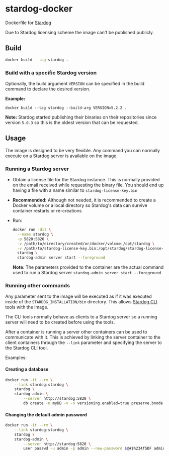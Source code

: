 # stardog-docker

Dockerfile for [Stardog](http://stardog.com)

Due to Stardog licensing scheme the image can't be published publicly.

## Build

```bash
docker build --tag stardog .
```

### Build with a specific Stardog version

Optionally, the build argument `VERSION` can be specified in the build command to declare the desired version.

**Example:**

```
docker build --tag stardog --build-arg VERSION=5.2.2 .
```

**Note:** Stardog started publishing their binaries on their repositories since version `5.0.3` so this is the oldest
version that can be requested.

## Usage

The image is designed to be very flexible. Any command you can normally execute on a Stardog server is available on the image.

### Running a Stardog server

- Obtain a license file for the Stardog instance. This is normally provided on the email received while requesting the binary file. You should end up having a file with a name similar to `stardog-license-key.bin`
- **Recommended:** Although not needed, it is recommended to create a Docker volume or a local directory so Stardog's data can survive container restarts or re-creations
- Run:

  ```bash
  docker run -dit \
    --name stardog \
    -p 5820:5820 \
    -v /path/to/directory/created/or/docker/volume:/opt/stardog \
    -v /path/to/stardog-license-key.bin:/opt/stardog/stardog-license-key.bin \
    stardog \
    stardog-admin server start --foreground
  ```

  **Note:** The parameters provided to the container are the actual command used to run a Stardog server `stardog-admin server start --foreground`

### Running other commands

Any parameter sent to the image will be executed as if it was executed inside of the `STARDOG_INSTALLATION/bin` directory. This allows [Stardog CLI](http://www.stardog.com/docs/#_command_line_interface) tools with the image.

The CLI tools normally behave as clients to a Stardog server so a running server will need to be created before using the tools.

After a container is running a server other containers can be used to communicate with it. This is achieved by linking the server container to the client containers through the `--link` parameter and specifying the server to the Stardog CLI tool.

Examples:

#### Creating a database

```bash
docker run -it --rm \
    --link stardog:stardog \
    stardog \
    stardog-admin \
        --server http://stardog:5820 \
        db create -n myDB -v -o versioning.enabled=true preserve.bnode.ids=true strict.parsing=false --
```

#### Changing the default admin password

```bash
docker run -it --rm \
    --link stardog:stardog \
    stardog \
    stardog-admin \
        --server http://stardog:5820 \
        user passwd -u admin -p admin --new-password $@#$%234fSDF admin
```

